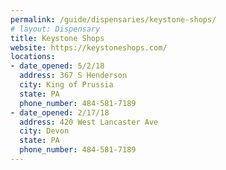 ```yaml
---
permalink: /guide/dispensaries/keystone-shops/
# layout: Dispensary
title: Keystone Shops
website: https://keystoneshops.com/
locations:
- date_opened: 5/2/18
  address: 367 S Henderson
  city: King of Prussia
  state: PA
  phone_number: 484-581-7189
- date_opened: 2/17/18
  address: 420 West Lancaster Ave
  city: Devon
  state: PA
  phone_number: 484-581-7189
---
```




